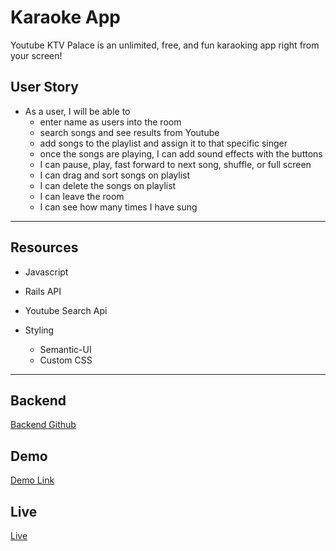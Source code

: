 # Karaoke App

Youtube KTV Palace is an unlimited, free, and fun karaoking app right from your screen!   

## User Story
* As a user, I will be able to
	* enter name as users into the room
	* search songs and see results from Youtube
	* add songs to the playlist and assign it to that specific singer
	* once the songs are playing, I can add sound effects with the buttons
	* I can pause, play, fast forward to next song, shuffle, or full screen
	* I can drag and sort songs on playlist
 	* I can delete the songs on playlist
  	* I can leave the room
  	* I can see how many times I have sung

---

## Resources
* Javascript
* Rails API
* Youtube Search Api

* Styling
	* Semantic-UI
	* Custom CSS

---

## Backend 

[Backend Github](https://github.com/sarahpai/karaoke-api-backend)

## Demo
[Demo Link](https://www.youtube.com/watch?v=WXLtqoH3BVo)

## Live 
[Live](https://youtubektvpalace.herokuapp.com)
